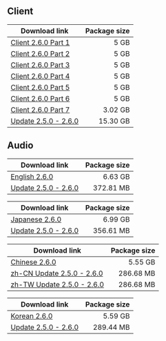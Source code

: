 ## Client

| Download link | Package size |
| ------------- | ------------:|
| [Client 2.6.0 Part 1](https://autopatchos.starrails.com/client/download/20241011184237_pwgabndGDG6wFvbM/PC/download/StarRail_2.6.0.7z.001) | 5 GB |
| [Client 2.6.0 Part 2](https://autopatchos.starrails.com/client/download/20241011184237_pwgabndGDG6wFvbM/PC/download/StarRail_2.6.0.7z.002) | 5 GB |
| [Client 2.6.0 Part 3](https://autopatchos.starrails.com/client/download/20241011184237_pwgabndGDG6wFvbM/PC/download/StarRail_2.6.0.7z.003) | 5 GB |
| [Client 2.6.0 Part 4](https://autopatchos.starrails.com/client/download/20241011184237_pwgabndGDG6wFvbM/PC/download/StarRail_2.6.0.7z.004) | 5 GB |
| [Client 2.6.0 Part 5](https://autopatchos.starrails.com/client/download/20241011184237_pwgabndGDG6wFvbM/PC/download/StarRail_2.6.0.7z.005) | 5 GB |
| [Client 2.6.0 Part 6](https://autopatchos.starrails.com/client/download/20241011184237_pwgabndGDG6wFvbM/PC/download/StarRail_2.6.0.7z.006) | 5 GB |
| [Client 2.6.0 Part 7](https://autopatchos.starrails.com/client/download/20241011184237_pwgabndGDG6wFvbM/PC/download/StarRail_2.6.0.7z.007) | 3.02 GB |
| [Update 2.5.0 - 2.6.0](https://autopatchos.starrails.com/client/diff/hkrpg_global/game_2.5.0_2.6.0_hdiff_fEJtiFyVrFDUwTFc.7z) | 15.30 GB |


## Audio

| Download link | Package size |
| ------------- | ------------:|
| [English 2.6.0](https://autopatchos.starrails.com/client/download/20241010190408_dBpHKR9R4M5ENpDG/PC/English.7z) | 6.63 GB |
| [Update 2.5.0 - 2.6.0](https://autopatchos.starrails.com/client/diff/hkrpg_global/audio_en-us_2.5.0_2.6.0_hdiff_hnDoBPHwpNOzmOyn.7z) | 372.81 MB |

| Download link | Package size |
| ------------- | ------------:|
| [Japanese 2.6.0](https://autopatchos.starrails.com/client/download/20241010190408_dBpHKR9R4M5ENpDG/PC/Japanese.7z) | 6.99 GB |
| [Update 2.5.0 - 2.6.0](https://autopatchos.starrails.com/client/diff/hkrpg_global/audio_ja-jp_2.5.0_2.6.0_hdiff_etHwbxJLeKQtXxBH.7z) | 356.61 MB |

| Download link | Package size |
| ------------- | ------------:|
| [Chinese 2.6.0](https://autopatchos.starrails.com/client/download/20241010190408_dBpHKR9R4M5ENpDG/PC/Chinese.7z) | 5.55 GB |
| [zh-CN Update 2.5.0 - 2.6.0](https://autopatchos.starrails.com/client/diff/hkrpg_global/audio_zh-cn_2.5.0_2.6.0_hdiff_FUPqkFTpgEdmwRbg.7z) | 286.68 MB |
| [zh-TW Update 2.5.0 - 2.6.0](https://autopatchos.starrails.com/client/diff/hkrpg_global/audio_zh-tw_2.5.0_2.6.0_hdiff_MutRXGcCGQlntxMH.7z) | 286.68 MB |

| Download link | Package size |
| ------------- | ------------:|
| [Korean 2.6.0](https://autopatchos.starrails.com/client/download/20241010190408_dBpHKR9R4M5ENpDG/PC/Korean.7z) | 5.59 GB |
| [Update 2.5.0 - 2.6.0](https://autopatchos.starrails.com/client/diff/hkrpg_global/audio_ko-kr_2.5.0_2.6.0_hdiff_ForQmvgEETlWdyxc.7z) | 289.44 MB |

